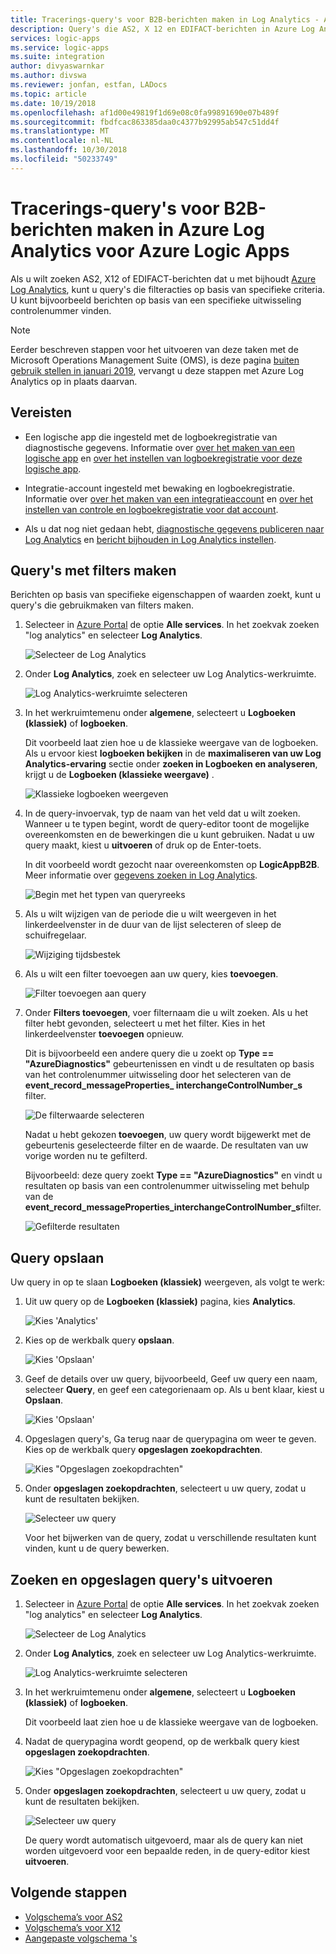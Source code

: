 ```yaml
---
title: Tracerings-query's voor B2B-berichten maken in Log Analytics - Azure Logic Apps | Microsoft Docs
description: Query's die AS2, X 12 en EDIFACT-berichten in Azure Log Analytics voor Azure Logic Apps bijhouden maken
services: logic-apps
ms.service: logic-apps
ms.suite: integration
author: divyaswarnkar
ms.author: divswa
ms.reviewer: jonfan, estfan, LADocs
ms.topic: article
ms.date: 10/19/2018
ms.openlocfilehash: af1d00e49819f1d69e08c0fa99891690e07b489f
ms.sourcegitcommit: fbdfcac863385daa0c4377b92995ab547c51dd4f
ms.translationtype: MT
ms.contentlocale: nl-NL
ms.lasthandoff: 10/30/2018
ms.locfileid: "50233749"
---
```

# <a name="create-tracking-queries-for-b2b-messages-in-azure-log-analytics-for-azure-logic-apps"></a>Tracerings-query's voor B2B-berichten maken in Azure Log Analytics voor Azure Logic Apps

Als u wilt zoeken AS2, X12 of EDIFACT-berichten dat u met bijhoudt [Azure Log Analytics](../log-analytics/log-analytics-overview.md), kunt u query's die filteracties op basis van specifieke criteria. U kunt bijvoorbeeld berichten op basis van een specifieke uitwisseling controlenummer vinden.

> [!NOTE]
> Eerder beschreven stappen voor het uitvoeren van deze taken met de Microsoft Operations Management Suite (OMS), is deze pagina [buiten gebruik stellen in januari 2019](../log-analytics/log-analytics-oms-portal-transition.md), vervangt u deze stappen met Azure Log Analytics op in plaats daarvan. 

## <a name="prerequisites"></a>Vereisten

* Een logische app die ingesteld met de logboekregistratie van diagnostische gegevens. Informatie over [over het maken van een logische app](quickstart-create-first-logic-app-workflow.md) en [over het instellen van logboekregistratie voor deze logische app](../logic-apps/logic-apps-monitor-your-logic-apps.md#azure-diagnostics).

* Integratie-account ingesteld met bewaking en logboekregistratie. Informatie over [over het maken van een integratieaccount](../logic-apps/logic-apps-enterprise-integration-create-integration-account.md) en [over het instellen van controle en logboekregistratie voor dat account](../logic-apps/logic-apps-monitor-b2b-message.md).

* Als u dat nog niet gedaan hebt, [diagnostische gegevens publiceren naar Log Analytics](../logic-apps/logic-apps-track-b2b-messages-omsportal.md) en [bericht bijhouden in Log Analytics instellen](../logic-apps/logic-apps-track-b2b-messages-omsportal.md).

## <a name="create-queries-with-filters"></a>Query's met filters maken

Berichten op basis van specifieke eigenschappen of waarden zoekt, kunt u query's die gebruikmaken van filters maken. 

1. Selecteer in [Azure Portal](https://portal.azure.com) de optie **Alle services**. In het zoekvak zoeken "log analytics" en selecteer **Log Analytics**.

   ![Selecteer de Log Analytics](media/logic-apps-track-b2b-messages-omsportal-query-filter-control-number/find-log-analytics.png)

1. Onder **Log Analytics**, zoek en selecteer uw Log Analytics-werkruimte. 

   ![Log Analytics-werkruimte selecteren](media/logic-apps-track-b2b-messages-omsportal-query-filter-control-number/select-log-analytics-workspace.png)

1. In het werkruimtemenu onder **algemene**, selecteert u **Logboeken (klassiek)** of **logboeken**. 

   Dit voorbeeld laat zien hoe u de klassieke weergave van de logboeken. 
   Als u ervoor kiest **logboeken bekijken** in de **maximaliseren van uw Log Analytics-ervaring** sectie onder **zoeken in Logboeken en analyseren**, krijgt u de **Logboeken (klassieke weergave)** . 

   ![Klassieke logboeken weergeven](media/logic-apps-track-b2b-messages-omsportal-query-filter-control-number/view-classic-logs.png)

1. In de query-invoervak, typ de naam van het veld dat u wilt zoeken. Wanneer u te typen begint, wordt de query-editor toont de mogelijke overeenkomsten en de bewerkingen die u kunt gebruiken. Nadat u uw query maakt, kiest u **uitvoeren** of druk op de Enter-toets.

   In dit voorbeeld wordt gezocht naar overeenkomsten op **LogicAppB2B**. 
   Meer informatie over [gegevens zoeken in Log Analytics](../log-analytics/log-analytics-log-searches.md).

   ![Begin met het typen van queryreeks](media/logic-apps-track-b2b-messages-omsportal-query-filter-control-number/create-query.png)

1. Als u wilt wijzigen van de periode die u wilt weergeven in het linkerdeelvenster in de duur van de lijst selecteren of sleep de schuifregelaar. 

   ![Wijziging tijdsbestek](media/logic-apps-track-b2b-messages-omsportal-query-filter-control-number/change-timeframe.png)

1. Als u wilt een filter toevoegen aan uw query, kies **toevoegen**. 

   ![Filter toevoegen aan query](media/logic-apps-track-b2b-messages-omsportal-query-filter-control-number/add-filter.png)

1. Onder **Filters toevoegen**, voer filternaam die u wilt zoeken. Als u het filter hebt gevonden, selecteert u met het filter. Kies in het linkerdeelvenster **toevoegen** opnieuw.

   Dit is bijvoorbeeld een andere query die u zoekt op **Type == "AzureDiagnostics"** gebeurtenissen en vindt u de resultaten op basis van het controlenummer uitwisseling door het selecteren van de **event_record_messageProperties_ interchangeControlNumber_s** filter.

   ![De filterwaarde selecteren](media/logic-apps-track-b2b-messages-omsportal-query-filter-control-number/filter-example.png)

   Nadat u hebt gekozen **toevoegen**, uw query wordt bijgewerkt met de gebeurtenis geselecteerde filter en de waarde. 
   De resultaten van uw vorige worden nu te gefilterd. 

   Bijvoorbeeld: deze query zoekt **Type == "AzureDiagnostics"** en vindt u resultaten op basis van een controlenummer uitwisseling met behulp van de **event_record_messageProperties_interchangeControlNumber_s**filter.

   ![Gefilterde resultaten](media/logic-apps-track-b2b-messages-omsportal-query-filter-control-number/filtered-results.png)

<a name="save-oms-query"></a>

## <a name="save-query"></a>Query opslaan

Uw query in op te slaan **Logboeken (klassiek)** weergeven, als volgt te werk:

1. Uit uw query op de **Logboeken (klassiek)** pagina, kies **Analytics**. 

   ![Kies 'Analytics'](media/logic-apps-track-b2b-messages-omsportal-query-filter-control-number/choose-analytics.png)

1. Kies op de werkbalk query **opslaan**.

   ![Kies 'Opslaan'](media/logic-apps-track-b2b-messages-omsportal-query-filter-control-number/save-query.png)

1. Geef de details over uw query, bijvoorbeeld, Geef uw query een naam, selecteer **Query**, en geef een categorienaam op. Als u bent klaar, kiest u **Opslaan**.

   ![Kies 'Opslaan'](media/logic-apps-track-b2b-messages-omsportal-query-filter-control-number/query-details.png)

1. Opgeslagen query's, Ga terug naar de querypagina om weer te geven. Kies op de werkbalk query **opgeslagen zoekopdrachten**.

   ![Kies "Opgeslagen zoekopdrachten"](media/logic-apps-track-b2b-messages-omsportal-query-filter-control-number/choose-saved-searches.png)

1. Onder **opgeslagen zoekopdrachten**, selecteert u uw query, zodat u kunt de resultaten bekijken. 

   ![Selecteer uw query](media/logic-apps-track-b2b-messages-omsportal-query-filter-control-number/saved-query-results.png)

   Voor het bijwerken van de query, zodat u verschillende resultaten kunt vinden, kunt u de query bewerken.

## <a name="find-and-run-saved-queries"></a>Zoeken en opgeslagen query's uitvoeren

1. Selecteer in [Azure Portal](https://portal.azure.com) de optie **Alle services**. In het zoekvak zoeken "log analytics" en selecteer **Log Analytics**.

   ![Selecteer de Log Analytics](media/logic-apps-track-b2b-messages-omsportal-query-filter-control-number/find-log-analytics.png)

1. Onder **Log Analytics**, zoek en selecteer uw Log Analytics-werkruimte. 

   ![Log Analytics-werkruimte selecteren](media/logic-apps-track-b2b-messages-omsportal-query-filter-control-number/select-log-analytics-workspace.png)

1. In het werkruimtemenu onder **algemene**, selecteert u **Logboeken (klassiek)** of **logboeken**. 

   Dit voorbeeld laat zien hoe u de klassieke weergave van de logboeken. 

1. Nadat de querypagina wordt geopend, op de werkbalk query kiest **opgeslagen zoekopdrachten**.

   ![Kies "Opgeslagen zoekopdrachten"](media/logic-apps-track-b2b-messages-omsportal-query-filter-control-number/choose-saved-searches.png)

1. Onder **opgeslagen zoekopdrachten**, selecteert u uw query, zodat u kunt de resultaten bekijken. 

   ![Selecteer uw query](media/logic-apps-track-b2b-messages-omsportal-query-filter-control-number/saved-query-results.png) 

   De query wordt automatisch uitgevoerd, maar als de query kan niet worden uitgevoerd voor een bepaalde reden, in de query-editor kiest **uitvoeren**.

## <a name="next-steps"></a>Volgende stappen

* [Volgschema’s voor AS2](../logic-apps/logic-apps-track-integration-account-as2-tracking-schemas.md)
* [Volgschema’s voor X12](../logic-apps/logic-apps-track-integration-account-x12-tracking-schema.md)
* [Aangepaste volgschema 's](../logic-apps/logic-apps-track-integration-account-custom-tracking-schema.md)